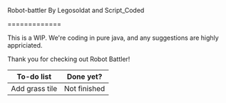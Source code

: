 Robot-battler
By Legosoldat and Script_Coded

=============

This is a WIP.
We're coding in pure java, and any suggestions are highly appriciated.

Thank you for checking out Robot Battler!


|To-do list         | Done yet?         |
|-------------------|-------------------|
|Add grass tile     | Not finished      |
